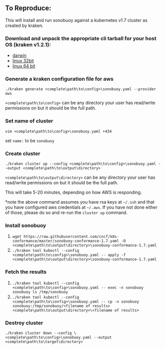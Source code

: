 ## To Reproduce:

This will install and run sonobuoy against a kubernetes v1.7 cluster as created by kraken.

### Download and unpack the appropriate cli tarball for your host OS (kraken v1.2.1):
 - [darwin](https://github.com/samsung-cnct/kraken/releases/download/1.2.1/kraken_1.2.1_darwin_amd64.tar.gz)
 - [linux 32bit](https://github.com/samsung-cnct/kraken/releases/download/1.2.1/kraken_1.2.1_linux_386.tar.gz)
 - [linux 64 bit](https://github.com/samsung-cnct/kraken/releases/download/1.2.1/kraken_1.2.1_linux_amd64.tar.gz)

### Generate a kraken configuration file for aws
`./kraken generate <complete\path\to\config>\sonobuoy.yaml --provider aws`

`<complete\path\to\config>` can be any directory your user has read/write permissions on but it should be the full path.

### Set name of cluster
`vim <complete\path\to\config>\sonobuoy.yaml +434`

set `name:` to be `sonobuoy`

### Create cluster
`./kraken cluster up --config <complete\path\to\config>\sonobuoy.yaml --output <complete\path\to\output\directory>`

`<complete\path\to\output\directory>` can be any directory your user has read/write permissions on but it should be the full path.

This will take 5-20 minutes, depending on how AWS is responding.  

*note the above command assumes you have rsa keys at `~/.ssh` and that you have configured aws credentials at `~/.aws`.  If you have not done either of those, please do so and re-run the `cluster up` command.

### Install sonobuoy
1. `wget https://raw.githubusercontent.com/cncf/k8s-conformance/master/sonobuoy-conformance-1.7.yaml -O <complete\path\to\output\directory>\sonobuoy-conformance-1.7.yaml`
2. `./kraken tool kubectl --config <complete\path\to\config>\sonobuoy.yaml -- apply -f <complete\path\to\output\directory>\sonobuoy-conformance-1.7.yaml`

### Fetch the results
1. `./kraken tool kubectl --config <complete\path\to\config>\sonobuoy.yaml -- exec -n sonobuoy sonobuoy ls /tmp/sonobuoy`
2. `./kraken tool kubectl --config <complete\path\to\config>\sonobuoy.yaml -- cp -n sonobuoy sonobuoy:/tmp/sonobuoy/<filename of results> <complete\path\to\output\directory>\<filename of results>`

### Destroy cluster
 `./kraken cluster down --config \<complete\path\to\config>\sonobuoy.yaml --output <complete\path\to\target\directory>`
